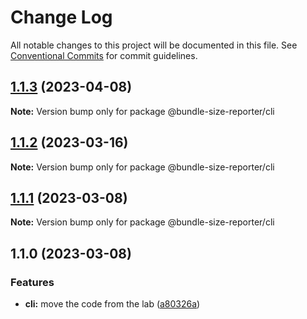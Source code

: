 # Change Log

All notable changes to this project will be documented in this file.
See [Conventional Commits](https://conventionalcommits.org) for commit guidelines.

## [1.1.3](https://github.com/amalitsky/bundle-size-reporter/compare/@bundle-size-reporter/cli@1.1.2...@bundle-size-reporter/cli@1.1.3) (2023-04-08)

**Note:** Version bump only for package @bundle-size-reporter/cli





## [1.1.2](https://github.com/amalitsky/bundle-size-reporter/compare/@bundle-size-reporter/cli@1.1.1...@bundle-size-reporter/cli@1.1.2) (2023-03-16)

**Note:** Version bump only for package @bundle-size-reporter/cli





## [1.1.1](https://github.com/amalitsky/bundle-size-reporter/compare/@bundle-size-reporter/cli@1.1.0...@bundle-size-reporter/cli@1.1.1) (2023-03-08)

**Note:** Version bump only for package @bundle-size-reporter/cli

## 1.1.0 (2023-03-08)


### Features

* **cli:** move the code from the lab ([a80326a](https://github.com/amalitsky/bundle-size-reporter/commit/a80326a8fac4bf3964555ccb6df6868330a901c2))
